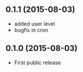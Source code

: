 ## 0.1.1 (2015-08-03)

* added user level
* bugfix in cron


## 0.1.0 (2015-08-03)

* First public release